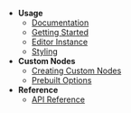 * **Usage**
  * [Documentation](/)
  * [Getting Started](/getting-started.md)
  * [Editor Instance](/editor.md)
  * [Styling](/styling.md)
* **Custom Nodes**
  * [Creating Custom Nodes](/custom-nodes.md)
  * [Prebuilt Options](/prebuilt-options.md)
* **Reference**
  * [API Reference](/api/index.html)